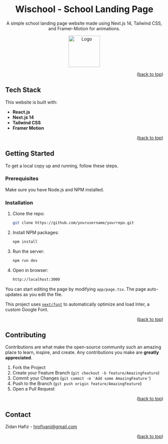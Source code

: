 <a name="readme-top"></a>

<div align="center">
  <h1>Wischool - School Landing Page</h1>
  <p>
    A simple school landing page website made using Next.js 14, Tailwind CSS, and Framer-Motion for animations.
  </p>
  <img src="path/to/your/logo.png" alt="Logo" width="100">
</div>

<p align="right">(<a href="#readme-top">back to top</a>)</p>

## Tech Stack

This website is built with:
- **React.js**
- **Next.js 14**
- **Tailwind CSS**
- **Framer Motion**

<p align="right">(<a href="#readme-top">back to top</a>)</p>

## Getting Started

To get a local copy up and running, follow these steps.

### Prerequisites

Make sure you have Node.js and NPM installed.

### Installation

1. Clone the repo:
   ```bash
   git clone https://github.com/yourusername/yourrepo.git
   ```
 2. Install NPM packages:
	 ```bash
	 npm install
	 ```
2. Run the server:
	```bash
	npm run dev
	```
3. Open in browser:
	```bash
	http://localhost:3000
	```

You can start editing the page by modifying `app/page.tsx`. The page auto-updates as you edit the file.

This project uses [`next/font`](https://nextjs.org/docs/basic-features/font-optimization) to automatically optimize and load Inter, a custom Google Font.
<p align="right">(<a href="#readme-top">back to top</a>)</p>

## Contributing

Contributions are what make the open-source community such an amazing place to learn, inspire, and create. Any contributions you make are **greatly appreciated**.

1.  Fork the Project
2.  Create your Feature Branch (`git checkout -b feature/AmazingFeature`)
3.  Commit your Changes (`git commit -m 'Add some AmazingFeature'`)
4.  Push to the Branch (`git push origin feature/AmazingFeature`)
5.  Open a Pull Request

<p align="right">(<a href="#readme-top">back to top</a>)</p>

## Contact

Zidan Hafiz - hrofiyani@gmail.com

<p align="right">(<a href="#readme-top">back to top</a>)</p> 